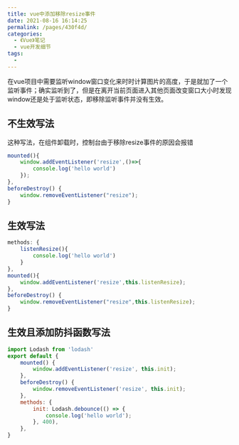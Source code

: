 ```yaml
---
title: vue中添加移除resize事件
date: 2021-08-16 16:14:25
permalink: /pages/430f4d/
categories:
  - 《Vue》笔记
  - vue开发细节
tags:
  - 
---
```


在vue项目中需要监听window窗口变化来时时计算图片的高度，于是就加了一个监听事件；确实监听到了，但是在离开当前页面进入其他页面改变窗口大小时发现window还是处于监听状态，即移除监听事件并没有生效。

## 不生效写法

这种写法，在组件卸载时，控制台由于移除resize事件的原因会报错

```js
mounted(){
    window.addEventListener('resize',()=>{
        console.log('hello world')
    });
},
beforeDestroy() {
    window.removeEventListener("resize");
}
```

## 生效写法


```js
methods: {
    listenResize(){
        console.log('hello world')
    }
},
mounted(){
    window.addEventListener('resize',this.listenResize);  
},
beforeDestroy() {
    window.removeEventListener("resize",this.listenResize);
}
```

## 生效且添加防抖函数写法

```js
import Lodash from 'lodash'
export default {
    mounted() {
        window.addEventListener('resize', this.init);
    },
    beforeDestroy() {
        window.removeEventListener('resize', this.init);
    },
    methods: {
        init: Lodash.debounce(() => {
            console.log('hello world');
        }, 400),
    },
}
```